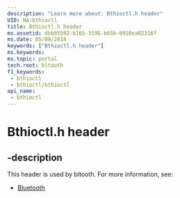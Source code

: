```yaml
---
description: "Learn more about: Bthioctl.h header"
UID: NA:bthioctl
title: Bthioctl.h header
ms.assetid: dbb85592-b165-3196-b65b-0910ea02316f
ms.date: 05/09/2018
keywords: ["Bthioctl.h header"]
ms.keywords: 
ms.topic: portal
tech.root: bltooth
f1_keywords:
 - bthioctl
 - bthioctl/bthioctl
api_name:
 - bthioctl
---
```


# Bthioctl.h header


## -description

This header is used by bltooth. For more information, see:

- [Bluetooth](../_bltooth/index.md)

